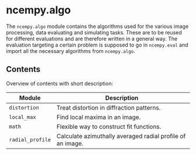 # ncempy.algo

The `ncempy.algo` module contains the algorithms used for the various image processing, data evaluating and simulating tasks. These are to be reused for different evaluations and are therefore written in a general way.
The evaluation targeting a certain problem is supposed to go in `ncempy.eval` and import all the necessary algorithms from `ncempy.algo`.

## Contents

Overview of contents with short description:

|Module|Description|
|---|---|
|`distortion`|Treat distortion in diffraction patterns.|
|`local_max`|Find local maxima in an image.|
|`math`|Flexible way to construct fit functions.|
|`radial_profile`|Calculate azimuthally averaged radial profile of an image.|
